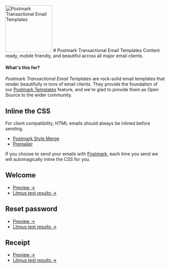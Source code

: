 <img src="http://assets.wildbit.com/postmark/misc/starter-templates-icon@2x.png" alt="Postmark Transactional Email Templates" width="147" height="147">
# Postmark Transactional Email Templates
Content ready, mobile friendly, and beautiful across all major email clients.

#### What's this for?

*Postmark Transactional Email Templates* are rock-solid email templates that render beautifully in tons of email clients. They provide the foundation of our [Postmark Templates](http://blog.postmarkapp.com/post/125849089273/special-delivery-postmark-templates) feature, and we're glad to provide them as Open Source to the wider community.

## Inline the CSS
For client compatibility, HTML emails should always be inlined before sending.

* [Postmark Style Merge](https://github.com/wildbit/style-merge)
* [Premailer](https://github.com/peterbe/premailer)

If you choose to send your emails with [Postmark](http://postmarkapp.com), each time you send we will automagically inline the CSS for you.

## Welcome
* [Preview &rarr;](http://assets.wildbit.com/postmark/misc/starter-templates/welcome.html)
* [Litmus test results &rarr;](https://litmus.com/pub/54fd4bd)

## Reset password
* [Preview &rarr;](http://assets.wildbit.com/postmark/misc/starter-templates/resetpassword.html)
* [Litmus test results &rarr;](https://litmus.com/pub/c6b3e8b)

## Receipt
* [Preview &rarr;](http://assets.wildbit.com/postmark/misc/starter-templates/receipt.html)
* [Litmus test results &rarr;](https://litmus.com/pub/e0a58d8)
